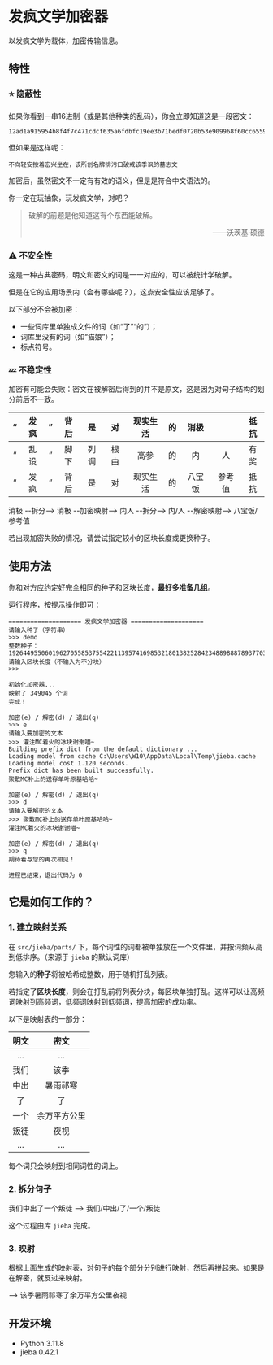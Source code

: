 # 发疯文学加密器

以发疯文学为载体，加密传输信息。

## 特性

### :star: 隐蔽性

如果你看到一串16进制（或是其他种类的乱码），你会立即知道这是一段密文：

```text
12ad1a915954b8f4f7c471cdcf635a6fdbfc19ee3b71bedf0720b53e909968f60cc655984a0d7c3b8da7c7c134212c940ce73b00a1aa2976d462e7506ff62dd56e516e3d4b47611e9fea187d854143a2
```

但如果是这样呢：

```text
不向轻安按着宏兴坐在，该所创名牌排污口破戒该季讽的墓志文
```

加密后，虽然密文不一定有有效的语义，但是是符合中文语法的。

你一定在玩抽象，玩发疯文学，对吧？

> 破解的前题是他知道这有个东西能破解。
> <p align="right">——沃茨基·硕德</p>

### :warning: 不安全性

这是一种古典密码，明文和密文的词是一一对应的，可以被统计学破解。

但是在它的应用场景内（会有哪些呢？），这点安全性应该足够了。

以下部分不会被加密：

- 一些词库里单独成文件的词（如“了”“的”）；
- 词库里没有的词（如“猫娘”）；
- 标点符号。

### :zzz: 不稳定性

加密有可能会失败：密文在被解密后得到的并不是原文，这是因为对句子结构的划分前后不一致。

| “ | 发疯 | ” | 背后 | 是  | 对  | 现实生活 | 的 | 消极  |     | 抵抗 |
|:-:|:--:|:-:|:--:|:--:|:--:|:----:|:-:|:---:|:---:|:--:|
| “ | 乱设 | ” | 脚下 | 列调 | 根由 |  高参  | 的 |  内  |  人  | 有奖 |
| “ | 发疯 | ” | 背后 | 是  | 对  | 现实生活 | 的 | 八宝饭 | 参考值 | 抵抗 |

消极 --拆分--> 消极 --加密映射--> 内人 --拆分--> 内/人 --解密映射--> 八宝饭/参考值

若出现加密失败的情况，请尝试指定较小的区块长度或更换种子。

## 使用方法

你和对方应约定好完全相同的种子和区块长度，**最好多准备几组**。

运行程序，按提示操作即可：

```
==================== 发疯文学加密器 ====================
请输入种子（字符串）
>>> demo
整数种子：19264495506019627055853755422113957416985321801382528423488988878937703209706
请输入区块长度（不输入为不分块）
>>> 

初始化加密器...
映射了 349045 个词
完成！

加密(e) / 解密(d) / 退出(q)
>>> e
请输入要加密的文本
>>> 灌注MC着火的冰块谢谢喵~
Building prefix dict from the default dictionary ...
Loading model from cache C:\Users\W10\AppData\Local\Temp\jieba.cache
Loading model cost 1.120 seconds.
Prefix dict has been built successfully.
聚散MC补上的送存单叶原基哈哈~

加密(e) / 解密(d) / 退出(q)
>>> d
请输入要解密的文本
>>> 聚散MC补上的送存单叶原基哈哈~
灌注MC着火的冰块谢谢喵~

加密(e) / 解密(d) / 退出(q)
>>> q
期待着与您的再次相见！

进程已结束，退出代码为 0
```

## 它是如何工作的？

### 1. 建立映射关系

在 `src/jieba/parts/` 下，每个词性的词都被单独放在一个文件里，并按词频从高到低排序。（来源于 `jieba` 的默认词库）

您输入的**种子**将被哈希成整数，用于随机打乱列表。

若指定了**区块长度**，则会在打乱前将列表分块，每区块单独打乱。这样可以让高频词映射到高频词，低频词映射到低频词，提高加密的成功率。

以下是映射表的一部分：

| 明文  |   密文   |
|:---:|:------:|
| ... |  ...   |
| 我们  |   该季   |
| 中出  |  暑雨祁寒  |
|  了  |   了    |
| 一个  | 余万平方公里 |
| 叛徒  |   夜视   |
| ... |  ...   |

每个词只会映射到相同词性的词上。

### 2. 拆分句子

我们中出了一个叛徒 --> 我们/中出/了/一个/叛徒

这个过程由库 `jieba` 完成。

### 3. 映射

根据上面生成的映射表，对句子的每个部分分别进行映射，然后再拼起来。如果是在解密，就反过来映射。

--> 该季暑雨祁寒了余万平方公里夜视

## 开发环境

- Python 3.11.8
- jieba 0.42.1
